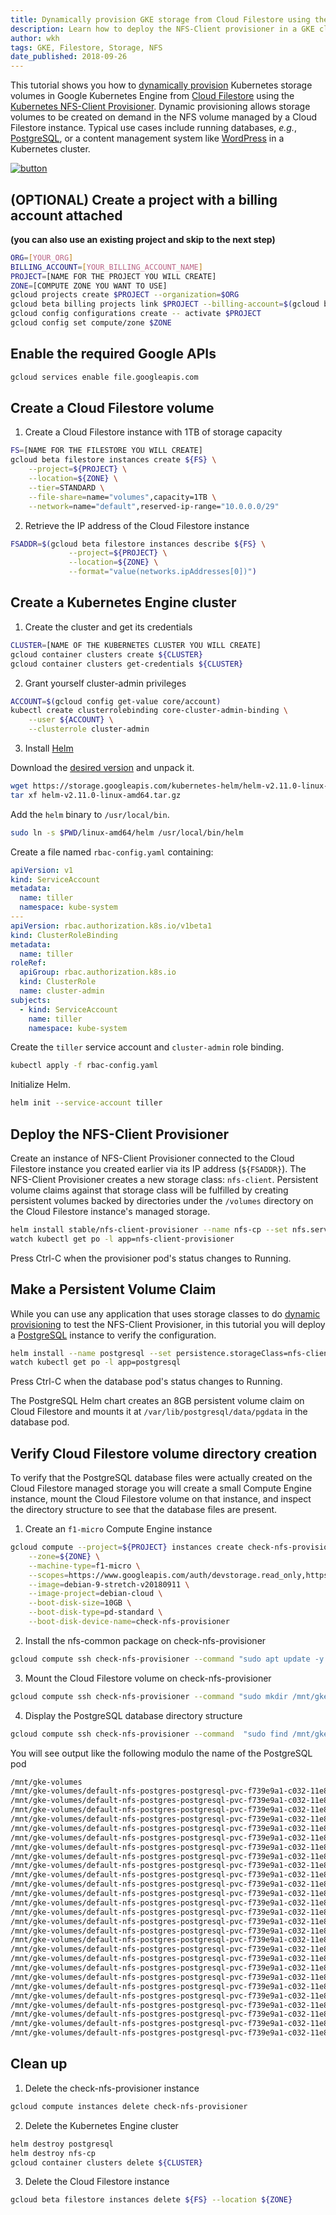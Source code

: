 ```yaml
---
title: Dynamically provision GKE storage from Cloud Filestore using the NFS-Client provisioner
description: Learn how to deploy the NFS-Client provisioner in a GKE cluster to dynamically provision storage from Cloud Filestore.
author: wkh
tags: GKE, Filestore, Storage, NFS
date_published: 2018-09-26
---
```

This tutorial shows you how to [dynamically provision](https://kubernetes.io/docs/concepts/storage/dynamic-provisioning) 
Kubernetes storage volumes in Google Kubernetes Engine 
from [Cloud Filestore](https://cloud.google.com/filestore/) using the 
[Kubernetes NFS-Client Provisioner](https://github.com/kubernetes-incubator/external-storage/tree/master/nfs-client). Dynamic 
provisioning allows storage volumes to be created on demand in the NFS volume managed by a Cloud Filestore instance. Typical
use cases include running databases, *e.g.*, [PostgreSQL](https://www.postgresql.org/), or a content management system like [WordPress](https://wordpress.com/) in a Kubernetes cluster.

[![button](http://gstatic.com/cloudssh/images/open-btn.png)](https://console.cloud.google.com/cloudshell/open?git_repo=https://github.com/wkharold/community&page=editor&tutorial=tutorials/gke-filestore-dynamic-provisioning/index.md)

## (OPTIONAL) Create a project with a billing account attached 
**(you can also use an existing project and skip to the next step)**
```sh
ORG=[YOUR_ORG]
BILLING_ACCOUNT=[YOUR_BILLING_ACCOUNT_NAME]
PROJECT=[NAME FOR THE PROJECT YOU WILL CREATE]
ZONE=[COMPUTE ZONE YOU WANT TO USE]
gcloud projects create $PROJECT --organization=$ORG
gcloud beta billing projects link $PROJECT --billing-account=$(gcloud beta billing accounts list | grep $BILLING_ACCOUNT | awk '{print $1}')
gcloud config configurations create -- activate $PROJECT
gcloud config set compute/zone $ZONE
```
## Enable the required Google APIs
```sh
gcloud services enable file.googleapis.com
```

## Create a Cloud Filestore volume
1. Create a Cloud Filestore instance with 1TB of storage capacity
```sh
FS=[NAME FOR THE FILESTORE YOU WILL CREATE]
gcloud beta filestore instances create ${FS} \
    --project=${PROJECT} \
    --location=${ZONE} \
    --tier=STANDARD \
    --file-share=name="volumes",capacity=1TB \
    --network=name="default",reserved-ip-range="10.0.0.0/29"
```
2. Retrieve the IP address of the Cloud Filestore instance
```sh
FSADDR=$(gcloud beta filestore instances describe ${FS} \
             --project=${PROJECT} \
             --location=${ZONE} \
             --format="value(networks.ipAddresses[0])")
```

## Create a Kubernetes Engine cluster
1. Create the cluster and get its credentials
```sh
CLUSTER=[NAME OF THE KUBERNETES CLUSTER YOU WILL CREATE]
gcloud container clusters create ${CLUSTER}
gcloud container clusters get-credentials ${CLUSTER}
```
2. Grant yourself cluster-admin privileges
```sh
ACCOUNT=$(gcloud config get-value core/account)
kubectl create clusterrolebinding core-cluster-admin-binding \
    --user ${ACCOUNT} \
    --clusterrole cluster-admin
```
3. Install [Helm](https://github.com/helm/helm)

Download the [desired version](https://github.com/helm/helm/releases) and unpack it.
```sh
wget https://storage.googleapis.com/kubernetes-helm/helm-v2.11.0-linux-amd64.tar.gz
tar xf helm-v2.11.0-linux-amd64.tar.gz
```
Add the ```helm``` binary to ```/usr/local/bin```.
```sh
sudo ln -s $PWD/linux-amd64/helm /usr/local/bin/helm
```
Create a file named ```rbac-config.yaml``` containing:
```yaml
apiVersion: v1
kind: ServiceAccount
metadata:
  name: tiller
  namespace: kube-system
---
apiVersion: rbac.authorization.k8s.io/v1beta1
kind: ClusterRoleBinding
metadata:
  name: tiller
roleRef:
  apiGroup: rbac.authorization.k8s.io
  kind: ClusterRole
  name: cluster-admin
subjects:
  - kind: ServiceAccount
    name: tiller
    namespace: kube-system
```
Create the ```tiller``` service account and ```cluster-admin``` role binding.
```sh
kubectl apply -f rbac-config.yaml
```
Initialize Helm.
```sh
helm init --service-account tiller
```

## Deploy the NFS-Client Provisioner
Create an instance of NFS-Client Provisioner connected to the Cloud Filestore instance you created earlier 
via its IP address (```${FSADDR}```). The NFS-Client Provisioner creates a new storage class: ```nfs-client```. Persistent
volume claims against that storage class will be fulfilled by creating persistent volumes backed by directories
under the ```/volumes``` directory on the Cloud Filestore instance's managed storage.
```sh
helm install stable/nfs-client-provisioner --name nfs-cp --set nfs.server=${FSADDR} --set nfs.path=/volumes
watch kubectl get po -l app=nfs-client-provisioner
```
Press Ctrl-C when the provisioner pod's status changes to Running.

## Make a Persistent Volume Claim
While you can use any application that uses storage classes to do [dynamic provisioning](https://kubernetes.io/docs/concepts/storage/dynamic-provisioning/)
to test the NFS-Client Provisioner, in this tutorial you will deploy a [PostgreSQL](https://www.postgresql.org/) instance to verify
the configuration.
```sh
helm install --name postgresql --set persistence.storageClass=nfs-client stable/postgresql
watch kubectl get po -l app=postgresql
```
Press Ctrl-C when the database pod's status changes to Running.

The PostgreSQL Helm chart creates an 8GB persistent volume claim on Cloud Filestore and mounts it at ```/var/lib/postgresql/data/pgdata```
in the database pod.

## Verify Cloud Filestore volume directory creation
To verify that the PostgreSQL database files were actually created on the Cloud Filestore managed storage you will
create a small Compute Engine instance, mount the Cloud Filestore volume on that instance, and inspect the directory
structure to see that the database files are present.

1. Create an ```f1-micro``` Compute Engine instance
```sh
gcloud compute --project=${PROJECT} instances create check-nfs-provisioner \
    --zone=${ZONE} \
    --machine-type=f1-micro \
    --scopes=https://www.googleapis.com/auth/devstorage.read_only,https://www.googleapis.com/auth/logging.write,https://www.googleapis.com/auth/monitoring.write,https://www.googleapis.com/auth/servicecontrol,https://www.googleapis.com/auth/service.management.readonly,https://www.googleapis.com/auth/trace.append \
    --image=debian-9-stretch-v20180911 \
    --image-project=debian-cloud \
    --boot-disk-size=10GB \
    --boot-disk-type=pd-standard \
    --boot-disk-device-name=check-nfs-provisioner
```
2. Install the nfs-common package on check-nfs-provisioner
```sh
gcloud compute ssh check-nfs-provisioner --command "sudo apt update -y && sudo apt install nfs-common -y"
```
3. Mount the Cloud Filestore volume on check-nfs-provisioner
```sh
gcloud compute ssh check-nfs-provisioner --command "sudo mkdir /mnt/gke-volumes && sudo mount ${FSADDR}:/volumes /mnt/gke-volumes"
```
4. Display the PostgreSQL database directory structure
```sh
gcloud compute ssh check-nfs-provisioner --command  "sudo find /mnt/gke-volumes -type d"
```
You will see output like the following modulo the name of the PostgreSQL pod
```sh
/mnt/gke-volumes
/mnt/gke-volumes/default-nfs-postgres-postgresql-pvc-f739e9a1-c032-11e8-9994-42010af00013
/mnt/gke-volumes/default-nfs-postgres-postgresql-pvc-f739e9a1-c032-11e8-9994-42010af00013/postgresql-db
/mnt/gke-volumes/default-nfs-postgres-postgresql-pvc-f739e9a1-c032-11e8-9994-42010af00013/postgresql-db/pg_twophase
/mnt/gke-volumes/default-nfs-postgres-postgresql-pvc-f739e9a1-c032-11e8-9994-42010af00013/postgresql-db/pg_notify
/mnt/gke-volumes/default-nfs-postgres-postgresql-pvc-f739e9a1-c032-11e8-9994-42010af00013/postgresql-db/pg_clog
/mnt/gke-volumes/default-nfs-postgres-postgresql-pvc-f739e9a1-c032-11e8-9994-42010af00013/postgresql-db/pg_stat_tmp
/mnt/gke-volumes/default-nfs-postgres-postgresql-pvc-f739e9a1-c032-11e8-9994-42010af00013/postgresql-db/pg_stat
/mnt/gke-volumes/default-nfs-postgres-postgresql-pvc-f739e9a1-c032-11e8-9994-42010af00013/postgresql-db/pg_serial
/mnt/gke-volumes/default-nfs-postgres-postgresql-pvc-f739e9a1-c032-11e8-9994-42010af00013/postgresql-db/global
/mnt/gke-volumes/default-nfs-postgres-postgresql-pvc-f739e9a1-c032-11e8-9994-42010af00013/postgresql-db/pg_commit_ts
/mnt/gke-volumes/default-nfs-postgres-postgresql-pvc-f739e9a1-c032-11e8-9994-42010af00013/postgresql-db/pg_dynshmem
/mnt/gke-volumes/default-nfs-postgres-postgresql-pvc-f739e9a1-c032-11e8-9994-42010af00013/postgresql-db/pg_snapshots
/mnt/gke-volumes/default-nfs-postgres-postgresql-pvc-f739e9a1-c032-11e8-9994-42010af00013/postgresql-db/pg_replslot
/mnt/gke-volumes/default-nfs-postgres-postgresql-pvc-f739e9a1-c032-11e8-9994-42010af00013/postgresql-db/pg_logical
/mnt/gke-volumes/default-nfs-postgres-postgresql-pvc-f739e9a1-c032-11e8-9994-42010af00013/postgresql-db/pg_logical/snapshots
/mnt/gke-volumes/default-nfs-postgres-postgresql-pvc-f739e9a1-c032-11e8-9994-42010af00013/postgresql-db/pg_logical/mappings
/mnt/gke-volumes/default-nfs-postgres-postgresql-pvc-f739e9a1-c032-11e8-9994-42010af00013/postgresql-db/pg_tblspc
/mnt/gke-volumes/default-nfs-postgres-postgresql-pvc-f739e9a1-c032-11e8-9994-42010af00013/postgresql-db/pg_subtrans
/mnt/gke-volumes/default-nfs-postgres-postgresql-pvc-f739e9a1-c032-11e8-9994-42010af00013/postgresql-db/base
/mnt/gke-volumes/default-nfs-postgres-postgresql-pvc-f739e9a1-c032-11e8-9994-42010af00013/postgresql-db/base/1
/mnt/gke-volumes/default-nfs-postgres-postgresql-pvc-f739e9a1-c032-11e8-9994-42010af00013/postgresql-db/base/12406
/mnt/gke-volumes/default-nfs-postgres-postgresql-pvc-f739e9a1-c032-11e8-9994-42010af00013/postgresql-db/base/12407
/mnt/gke-volumes/default-nfs-postgres-postgresql-pvc-f739e9a1-c032-11e8-9994-42010af00013/postgresql-db/pg_xlog
/mnt/gke-volumes/default-nfs-postgres-postgresql-pvc-f739e9a1-c032-11e8-9994-42010af00013/postgresql-db/pg_xlog/archive_status
/mnt/gke-volumes/default-nfs-postgres-postgresql-pvc-f739e9a1-c032-11e8-9994-42010af00013/postgresql-db/pg_multixact
/mnt/gke-volumes/default-nfs-postgres-postgresql-pvc-f739e9a1-c032-11e8-9994-42010af00013/postgresql-db/pg_multixact/offsets
/mnt/gke-volumes/default-nfs-postgres-postgresql-pvc-f739e9a1-c032-11e8-9994-42010af00013/postgresql-db/pg_multixact/members
```

## Clean up
1. Delete the check-nfs-provisioner instance
```sh
gcloud compute instances delete check-nfs-provisioner
```
2. Delete the Kubernetes Engine cluster
```sh
helm destroy postgresql
helm destroy nfs-cp
gcloud container clusters delete ${CLUSTER}
```
3. Delete the Cloud Filestore instance
```sh
gcloud beta filestore instances delete ${FS} --location ${ZONE}
```

